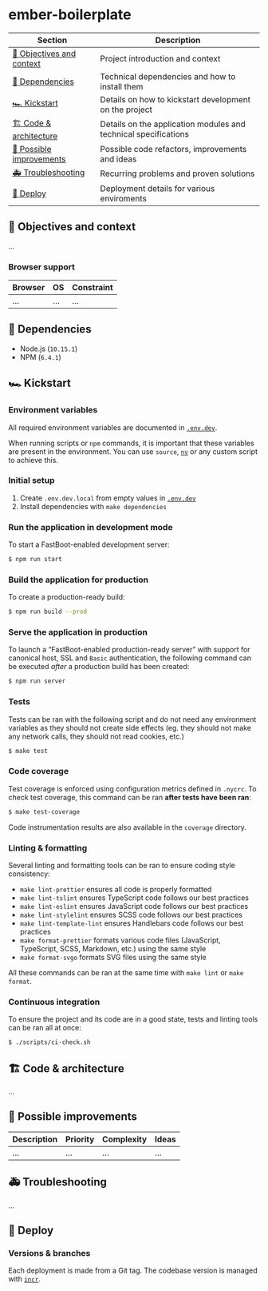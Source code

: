 # ember-boilerplate

| Section                                               | Description                                                     |
| ----------------------------------------------------- | --------------------------------------------------------------- |
| [🎯 Objectives and context](#-objectives-and-context) | Project introduction and context                                |
| [🚧 Dependencies](#-dependencies)                     | Technical dependencies and how to install them                  |
| [🏎 Kickstart](#kickstart)                             | Details on how to kickstart development on the project          |
| [🏗 Code & architecture](#-code--architecture)         | Details on the application modules and technical specifications |
| [🔭 Possible improvements](#-possible-improvements)   | Possible code refactors, improvements and ideas                 |
| [🚑 Troubleshooting](#-troubleshooting)               | Recurring problems and proven solutions                         |
| [🚀 Deploy](#-deploy)                                 | Deployment details for various enviroments                      |

## 🎯 Objectives and context

…

### Browser support

| Browser | OS  | Constraint |
| ------- | --- | ---------- |
| …       | …   | …          |

## 🚧 Dependencies

- Node.js (`10.15.1`)
- NPM (`6.4.1`)

## 🏎 Kickstart

### Environment variables

All required environment variables are documented in [`.env.dev`](./.env.dev).

When running scripts or `npm` commands, it is important that these variables are present in the environment. You can use `source`, [`nv`](https://github.com/jcouture/nv) or any custom script to achieve this.

### Initial setup

1. Create `.env.dev.local` from empty values in [`.env.dev`](./.env.dev)
2. Install dependencies with `make dependencies`

### Run the application in development mode

To start a FastBoot-enabled development server:

```bash
$ npm run start
```

### Build the application for production

To create a production-ready build:

```bash
$ npm run build --prod
```

### Serve the application in production

To launch a “FastBoot-enabled production-ready server” with support for canonical host, SSL and `Basic` authentication, the following command can be executed _after_ a production build has been created:

```bash
$ npm run server
```

### Tests

Tests can be ran with the following script and do not need any environment variables as they should not create side effects (eg. they should not make any network calls, they should not read cookies, etc.)

```bash
$ make test
```

### Code coverage

Test coverage is enforced using configuration metrics defined in `.nycrc`. To check test coverage, this command can be ran **after tests have been ran**:

```bash
$ make test-coverage
```

Code instrumentation results are also available in the `coverage` directory.

### Linting & formatting

Several linting and formatting tools can be ran to ensure coding style consistency:

- `make lint-prettier` ensures all code is properly formatted
- `make lint-tslint` ensures TypeScript code follows our best practices
- `make lint-eslint` ensures JavaScript code follows our best practices
- `make lint-stylelint` ensures SCSS code follows our best practices
- `make lint-template-lint` ensures Handlebars code follows our best practices
- `make format-prettier` formats various code files (JavaScript, TypeScript, SCSS, Markdown, etc.) using the same style
- `make format-svgo` formats SVG files using the same style

All these commands can be ran at the same time with `make lint` or `make format`.

### Continuous integration

To ensure the project and its code are in a good state, tests and linting tools can be ran all at once:

```bash
$ ./scripts/ci-check.sh
```

## 🏗 Code & architecture

…

## 🔭 Possible improvements

| Description | Priority | Complexity | Ideas |
| ----------- | -------- | ---------- | ----- |
| …           | …        | …          | …     |

## 🚑 Troubleshooting

…

## 🚀 Deploy

### Versions & branches

Each deployment is made from a Git tag. The codebase version is managed with [`incr`](https://github.com/jcouture/incr).
